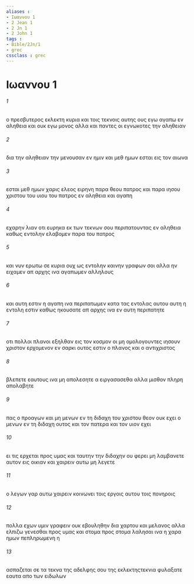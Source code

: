 ```yaml
---
aliases : 
- Ιωαννου 1
- 2 Jean 1
- 2 Jn 1
- 2 John 1
tags : 
- Bible/2Jn/1
- grec
cssclass : grec
---
```


# Ιωαννου 1

###### 1
ο πρεσβυτερος εκλεκτη κυρια και τοις τεκνοις αυτης ους εγω αγαπω εν αληθεια και ουκ εγω μονος αλλα και παντες οι εγνωκοτες την αληθειαν
###### 2
δια την αληθειαν την μενουσαν εν ημιν και μεθ ημων εσται εις τον αιωνα
###### 3
εσται μεθ ημων χαρις ελεος ειρηνη παρα θεου πατρος και παρα ιησου χριστου του υιου του πατρος εν αληθεια και αγαπη
###### 4
εχαρην λιαν οτι ευρηκα εκ των τεκνων σου περιπατουντας εν αληθεια καθως εντολην ελαβομεν παρα του πατρος
###### 5
και νυν ερωτω σε κυρια ουχ ως εντολην καινην γραφων σοι αλλα ην ειχαμεν απ αρχης ινα αγαπωμεν αλληλους
###### 6
και αυτη εστιν η αγαπη ινα περιπατωμεν κατα τας εντολας αυτου αυτη η εντολη εστιν καθως ηκουσατε απ αρχης ινα εν αυτη περιπατητε
###### 7
οτι πολλοι πλανοι εξηλθαν εις τον κοσμον οι μη ομολογουντες ιησουν χριστον ερχομενον εν σαρκι ουτος εστιν ο πλανος και ο αντιχριστος
###### 8
βλεπετε εαυτους ινα μη απολεσητε α ειργασασεθα αλλα μισθον πληρη απολαβητε
###### 9
πας ο προαγων και μη μενων εν τη διδαχη του χριστου θεον ουκ εχει ο μενων εν τη διδαχη ουτος και τον πατερα και τον υιον εχει
###### 10
ει τις ερχεται προς υμας και ταυτην την διδαχην ου φερει μη λαμβανετε αυτον εις οικιαν και χαιρειν αυτω μη λεγετε
###### 11
ο λεγων γαρ αυτω χαιρειν κοινωνει τοις εργοις αυτου τοις πονηροις
###### 12
πολλα εχων υμιν γραφειν ουκ εβουληθην δια χαρτου και μελανος αλλα ελπιζω γενεσθαι προς υμας και στομα προς στομα λαλησαι ινα η χαρα ημων πεπληρωμενη η
###### 13
ασπαζεται σε τα τεκνα της αδελφης σου της εκλεκτηςτεκνια φυλαξατε εαυτα απο των ειδωλων
